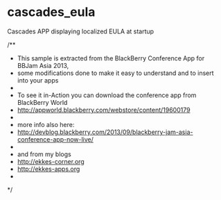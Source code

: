 cascades_eula
=============

Cascades APP displaying localized EULA at startup

/**
 * This sample is extracted from the BlackBerry Conference App for BBJam Asia 2013,
 * some modifications done to make it easy to understand and to insert into your apps
 * 
 * To see it in-Action you can download the conference app from BlackBerry World
 * http://appworld.blackberry.com/webstore/content/19600179
 * 
 * more info also here:
 * http://devblog.blackberry.com/2013/09/blackberry-jam-asia-conference-app-now-live/
 *
 * and from my blogs
 * http://ekkes-corner.org
 * http://ekkes-apps.org
 * 
 */
